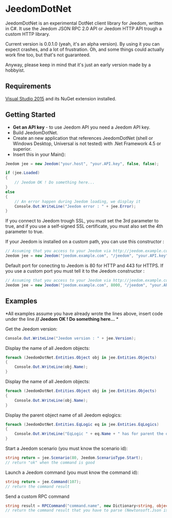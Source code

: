 # JeedomDotNet
JeedomDotNet is an experimental DotNet client library for Jeedom, written in C#. It use the Jeedom JSON RPC 2.0 API or Jeedom HTTP API trough a custom HTTP library.

Current version is 0.0.1.0 (yeah, it's an alpha version). By using it you can expect crashes, and a lot of frustration. Oh, and some things could actually work fine too, but that's not guaranteed.

Anyway, please keep in mind that it's just an early version made by a hobbyist.

## Requirements
[Visual Studio 2015](https://www.visualstudio.com/downloads/download-visual-studio-vs) and its NuGet extension installed.

## Getting Started
* **Get an API key** - to use Jeedom API you need a Jeedom API key.
* Build JeedomDotNet.
* Create an new application that references JeedomDotNet (shell or Windows Desktop, Universal is not tested) with .Net Framework 4.5 or superior.
* Insert this in your Main():

```csharp
Jeedom jee = new Jeedom("your.host", "your.API.key", false, false);

if (jee.Loaded)
{
	// Jeedom OK ! Do something here...
}
else
{
	// An error happen during Jeedom loading, we display it
	Console.Out.WriteLine("Jeedom error : " + jee.Error);
}
```

If you connect to Jeedom trough SSL, you must set the 3rd parameter to true, and if you use a self-signed SSL certificate, you must also set the 4th parameter to true.

If your Jeedom is installed on a custom path, you can use this constructor :

```csharp
// Assuming that you access to your Jeedom via http://jeedom.example.com/jeedom
Jeedom jee = new Jeedom("jeedom.example.com", "/jeedom", "your.API.key", false, false);
```

Default port for conecting to Jeedom is 80 for HTTP and 443 for HTTPS. If you use a custom port you must tell it to the Jeedom constructor :
```csharp
// Assuming that you access to your Jeedom via http://jeedom.example.com:8000/jeedom
Jeedom jee = new Jeedom("jeedom.example.com", 8000, "/jeedom", "your.API.key", false, false);
```

## Examples
*All examples assume you have already wrote the lines above, insert code under the line **// Jeedom OK ! Do something here...** *

Get the Jeedom version:
```csharp
Console.Out.WriteLine("Jeedom version : " + jee.Version);
```

Display the name of all Jeedom objects:
```csharp
foreach (JeedomDotNet.Entities.Object obj in jee.Entities.Objects)
{
	Console.Out.WriteLine(obj.Name);
}
```

Display the name of all Jeedom objects:
```csharp
foreach (JeedomDotNet.Entities.Object obj in jee.Entities.Objects)
{
	Console.Out.WriteLine(obj.Name);
}
```
Display the parent object name of all Jeedom eqlogics:
```csharp
foreach (JeedomDotNet.Entities.EqLogic eq in jee.Entities.EqLogics)
{
	Console.Out.WriteLine("EqLogic " + eq.Name + " has for parent the object " + eq.Parent.Name);
}
```

Start a Jeedom scenario (you must know the scenario id):
```csharp
string return = jee.Scenario(80, Jeedom.ScenarioType.Start);
// return "ok" when the command is good
```

Launch a Jeedom command (you must know the command id):
```csharp
string return = jee.Command(107);
// return the command result
```

Send a custom RPC command
```csharp
string result = RPCCommand("command.name", new Dictionary<string, object>() { { "var1", var1 }, { "var2", var2 }, { "var3", var3 } });
// return the command result that you have to parse (Newtonsoft.Json is your friend)
```